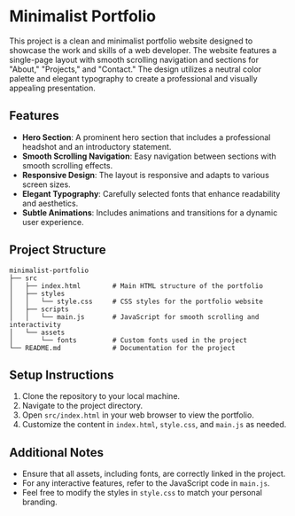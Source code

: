# Minimalist Portfolio

This project is a clean and minimalist portfolio website designed to showcase the work and skills of a web developer. The website features a single-page layout with smooth scrolling navigation and sections for "About," "Projects," and "Contact." The design utilizes a neutral color palette and elegant typography to create a professional and visually appealing presentation.

## Features

- **Hero Section**: A prominent hero section that includes a professional headshot and an introductory statement.
- **Smooth Scrolling Navigation**: Easy navigation between sections with smooth scrolling effects.
- **Responsive Design**: The layout is responsive and adapts to various screen sizes.
- **Elegant Typography**: Carefully selected fonts that enhance readability and aesthetics.
- **Subtle Animations**: Includes animations and transitions for a dynamic user experience.

## Project Structure

```
minimalist-portfolio
├── src
│   ├── index.html        # Main HTML structure of the portfolio
│   ├── styles
│   │   └── style.css     # CSS styles for the portfolio website
│   ├── scripts
│   │   └── main.js       # JavaScript for smooth scrolling and interactivity
│   └── assets
│       └── fonts         # Custom fonts used in the project
└── README.md             # Documentation for the project
```

## Setup Instructions

1. Clone the repository to your local machine.
2. Navigate to the project directory.
3. Open `src/index.html` in your web browser to view the portfolio.
4. Customize the content in `index.html`, `style.css`, and `main.js` as needed.

## Additional Notes

- Ensure that all assets, including fonts, are correctly linked in the project.
- For any interactive features, refer to the JavaScript code in `main.js`.
- Feel free to modify the styles in `style.css` to match your personal branding.